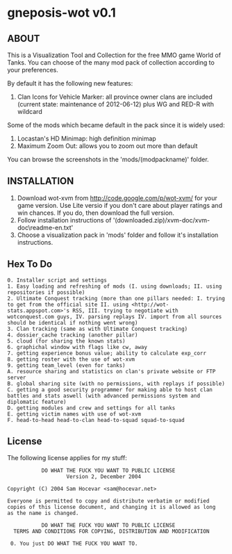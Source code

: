 gneposis-wot v0.1
=================

ABOUT
-----
This is a Visualization Tool and Collection for the free MMO game World of Tanks. You can choose of the many mod pack of collection according to your preferences.

By default it has the following new features:

1. Clan Icons for Vehicle Marker: all province owner clans are included (current state: maintenance of 2012-06-12) plus WG and RED-R with wildcard

Some of the mods which became default in the pack since it is widely used:

1. Locastan's HD Minimap: high definition minimap
2. Maximum Zoom Out: allows you to zoom out more than default

You can browse the screenshots in the 'mods/(modpackname)' folder. 

INSTALLATION
------------
1. Download wot-xvm from <http://code.google.com/p/wot-xvm/> for your game version. Use Lite versio if you don't care about player ratings and win chances. If you do, then download the full version.
2. Follow installation instructions of '(downloaded.zip)/xvm-doc/xvm-doc\readme-en.txt'
3. Choose a visualization pack in 'mods' folder and follow it's installation instructions.

Hex To Do
---------
    0. Installer script and settings
    1. Easy loading and refreshing of mods (I. using downloads; II. using repositories if possible)
    2. Ultimate Conquest tracking (more than one pillars needed: I. trying to get from the official site II. using <http://wot-stats.appspot.com>'s RSS, III. trying to negotiate with wotconquest.com guys, IV. parsing replays IV. import from all sources should be identical if nothing went wrong)
    3. Clan tracking (same as with Ultimate Conquest tracking)
    4. dossier_cache tracking (another pillar)
    5. cloud (for sharing the known stats)
    6. graphichal window with flags like cw, away
    7. getting experience bonus value; ability to calculate exp_corr
    8. getting roster with the use of wot-xvm
    9. getting team_level (even for tanks)
    A. resource sharing and statistics on clan's private website or FTP server
    B. global sharing site (with no permissions, with replays if possible)
    C. getting a good security programmer for making able to host clan battles and stats aswell (with advanced permissions system and diplomatic feature)
    D. getting modules and crew and settings for all tanks                                 
    E. getting victim names with use of wot-xvm                             
    F. head-to-head head-to-clan head-to-squad squad-to-squad


License
-------
The following license applies for my stuff:

               DO WHAT THE FUCK YOU WANT TO PUBLIC LICENSE
                       Version 2, December 2004
   
    Copyright (C) 2004 Sam Hocevar <sam@hocevar.net>
   
    Everyone is permitted to copy and distribute verbatim or modified
    copies of this license document, and changing it is allowed as long
    as the name is changed.
   
               DO WHAT THE FUCK YOU WANT TO PUBLIC LICENSE
      TERMS AND CONDITIONS FOR COPYING, DISTRIBUTION AND MODIFICATION
   
     0. You just DO WHAT THE FUCK YOU WANT TO. 